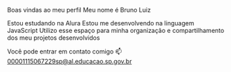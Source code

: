 Boas vindas ao meu perfil
Meu nome é Bruno Luiz

Estou estudando na Alura
Estou me desenvolvendo na linguagem JavaScript
Utilizo esse espaço para minha organização e compartilhamento dos meu projetos desenvolvidos

Você pode entrar em contato comigo 📫
00001115067229sp@al.educacao.sp.gov.br
